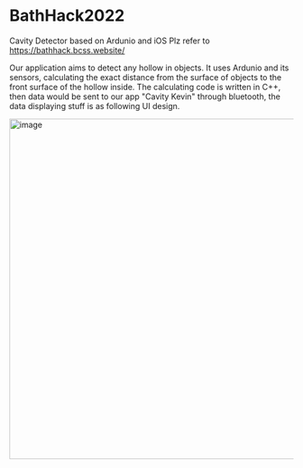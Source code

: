 # BathHack2022
Cavity Detector based on Ardunio and iOS
Plz refer to https://bathhack.bcss.website/

Our application aims to detect any hollow in objects. It uses Ardunio and its sensors, calculating the exact distance from the surface of objects to the front surface of the hollow inside. The calculating code is written in C++, then data would be sent to our app "Cavity Kevin" through bluetooth, the data displaying stuff is as following UI design.

<img width="604" alt="image" src="https://user-images.githubusercontent.com/22444562/169373822-c719f41f-6622-4310-a988-ad5dd028a5d1.png">
